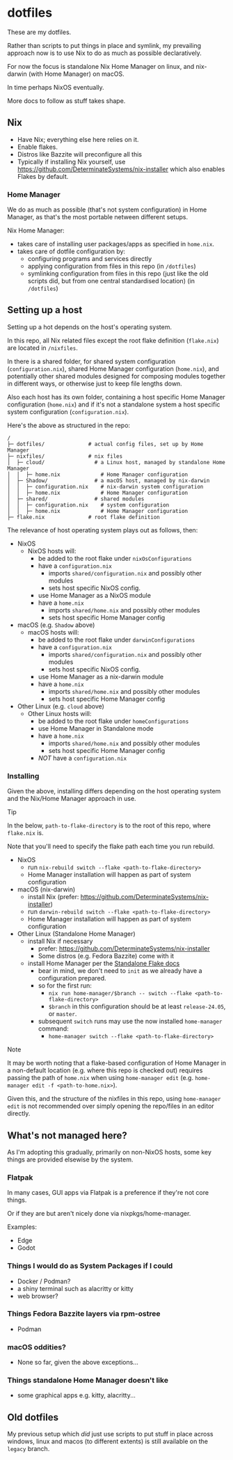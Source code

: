 # dotfiles

These are my dotfiles.

Rather than scripts to put things in place and symlink, my prevailing approach now is to use Nix to do as much as possible declaratively.

For now the focus is standalone Nix Home Manager on linux, and nix-darwin (with Home Manager) on macOS.

In time perhaps NixOS eventually.

More docs to follow as stuff takes shape.

## Nix

- Have Nix; everything else here relies on it.
- Enable flakes.
- Distros like Bazzite will preconfigure all this
- Typically if installing Nix yourself, use https://github.com/DeterminateSystems/nix-installer which also enables Flakes by default.

### Home Manager

We do as much as possible (that's not system configuration) in Home Manager, as that's the most portable netween different setups.

Nix Home Manager:

- takes care of installing user packages/apps as specified in `home.nix`.
- takes care of dotfile configuration by:
  - configuring programs and services directly
  - applying configuration from files in this repo (in `/dotfiles`)
  - symlinking configuration from files in this repo (just like the old scripts did, but from one central standardised location) (in `/dotfiles`)

## Setting up a host

Setting up a hot depends on the host's operating system.

In this repo, all Nix related files except the root flake definition (`flake.nix`) are located in `/nixfiles`.

In there is a shared folder, for shared system configuration (`configuration.nix`), shared Home Manager configuration (`home.nix`), and potentially other shared modules designed for composing modules together in different ways, or otherwise just to keep file lengths down.

Also each host has its own folder, containing a host specific Home Manager configuration (`home.nix`) and if it's not a standalone system a host specific system configuration (`configuration.nix`).

Here's the above as structured in the repo:

```
/
├─ dotfiles/              # actual config files, set up by Home Manager
├─ nixfiles/              # nix files
│  ├─ cloud/                # a Linux host, managed by standalone Home Manager
│  │  ├─ home.nix             # Home Manager configuration
│  ├─ Shadow/               # a macOS host, managed by nix-darwin
│  │  ├─ configuration.nix    # nix-darwin system configuration
│  │  ├─ home.nix             # Home Manager configuration
│  ├─ shared/               # shared modules
│  │  ├─ configuration.nix    # system configuration
│  │  ├─ home.nix             # Home Manager configuration
├─ flake.nix              # root flake definition
```

The relevance of host operating system plays out as follows, then:

- NixOS
  - NixOS hosts will:
    - be added to the root flake under `nixOsConfigurations`
    - have a `configuration.nix`
      - imports `shared/configuration.nix` and possibly other modules
      - sets host specific NixOS config.
    - use Home Manager as a NixOS module
    - have a `home.nix`
      - imports `shared/home.nix` and possibly other modules
      - sets host specific Home Manager config
- macOS (e.g. `Shadow` above)
  - macOS hosts will:
    - be added to the root flake under `darwinConfigurations`
    - have a `configuration.nix`
      - imports `shared/configuration.nix` and possibly other modules
      - sets host specific NixOS config.
    - use Home Manager as a nix-darwin module
    - have a `home.nix`
      - imports `shared/home.nix` and possibly other modules
      - sets host specific Home Manager config
- Other Linux (e.g. `cloud` above)
  - Other Linux hosts will:
    - be added to the root flake under `homeConfigurations`
    - use Home Manager in Standalone mode
    - have a `home.nix`
      - imports `shared/home.nix` and possibly other modules
      - sets host specific Home Manager config
    - _NOT_ have a `configuration.nix`

### Installing

Given the above, installing differs depending on the host operating system and the Nix/Home Manager approach in use.

> [!TIP]
> In the below, `path-to-flake-directory` is to the root of this repo, where `flake.nix` is.
>
> Note that you'll need to specify the flake path each time you run rebuild.

- NixOS
  - run `nix-rebuild switch --flake <path-to-flake-directory>`
  - Home Manager installation will happen as part of system configuration
- macOS (nix-darwin)
  - install Nix (prefer: https://github.com/DeterminateSystems/nix-installer)
  - run `darwin-rebuild switch --flake <path-to-flake-directory>`
  - Home Manager installation will happen as part of system configuration
- Other Linux (Standalone Home Manager)
  - install Nix if necessary
    - prefer: https://github.com/DeterminateSystems/nix-installer
    - Some distros (e.g. Fedora Bazzite) come with it
  - install Home Manager per the [Standalone Flake docs](https://nix-community.github.io/home-manager/index.xhtml#sec-flakes-standalone)
    - bear in mind, we don't need to `init` as we already have a configuration prepared.
    - so for the first run:
      - `nix run home-manager/$branch -- switch --flake <path-to-flake-directory>`
      - `$branch` in this configuration should be at least `release-24.05`, or `master`.
    - subsequent `switch` runs may use the now installed `home-manager` command:
      - `home-manager switch --flake <path-to-flake-directory>`

> [!NOTE]
> It may be worth noting that a flake-based configuration of Home Manager in a non-default location (e.g. where this repo is checked out) requires passing the path of `home.nix` when using `home-manager edit` (e.g. `home-manager edit -f <path-to-home.nix>`).
>
> Given this, and the structure of the nixfiles in this repo, using `home-manager edit` is not recommended over simply opening the repo/files in an editor directly.

## What's not managed here?

As I'm adopting this gradually, primarily on non-NixOS hosts, some key things are provided elsewise by the system.

### Flatpak

In many cases, GUI apps via Flatpak is a preference if they're not core things.

Or if they are but aren't nicely done via nixpkgs/home-manager.

Examples:
- Edge
- Godot

### Things I would do as System Packages if I could

- Docker / Podman?
- a shiny terminal such as alacritty or kitty
- web browser?

### Things Fedora Bazzite layers via rpm-ostree

- Podman

### macOS oddities?

- None so far, given the above exceptions...

### Things standalone Home Manager doesn't like

- some graphical apps e.g. kitty, alacritty...

## Old dotfiles

My previous setup which _did_ just use scripts to put stuff in place across windows, linux and macos (to different extents) is still available on the `legacy` branch.
